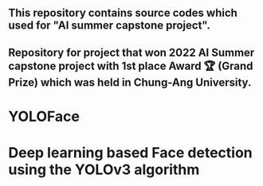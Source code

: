## This repository contains source codes which used for "AI summer capstone project".
## Repository for project that won 2022 AI Summer capstone project with 1st place Award 🏆 (Grand Prize) which was held in Chung-Ang University.

# YOLOFace

# Deep learning based Face detection using the YOLOv3 algorithm
